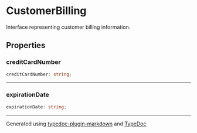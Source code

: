 # CustomerBilling

Interface representing customer billing information.

## Properties

### creditCardNumber

```ts
creditCardNumber: string;
```

***

### expirationDate

```ts
expirationDate: string;
```

***

Generated using [typedoc-plugin-markdown](https://www.npmjs.com/package/typedoc-plugin-markdown) and [TypeDoc](https://typedoc.org/)
